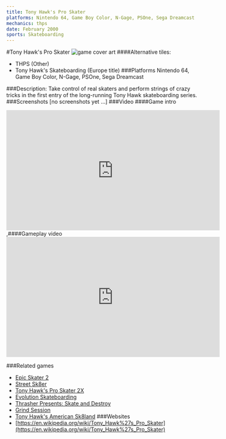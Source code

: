 ```yaml
---
title: Tony Hawk's Pro Skater
platforms: Nintendo 64, Game Boy Color, N-Gage, PSOne, Sega Dreamcast
mechanics: thps
date: February 2000
sports: Skateboarding
---
```

#Tony Hawk's Pro Skater
![game cover art](//images.igdb.com/igdb/image/upload/t_cover_big/disoclir8rdecoj8sdxm.jpg "Logo Title Text 1")
####Alternative tiles:
* THPS (Other)
* Tony Hawk's Skateboarding (Europe title)
###Platforms
Nintendo 64, Game Boy Color, N-Gage, PSOne, Sega Dreamcast

###Description:
Take control of real skaters and perform strings of crazy tricks in the first entry of the long-running Tony Hawk skateboarding series.
###Screenshots
[no screenshots yet ...]
###Video
####Game intro

<iframe width="560" height="315" src="https://www.youtube.com/embed/HrahuUBDQG0" frameborder="0" allowfullscreen></iframe>
,####Gameplay video

<iframe width="560" height="315" src="https://www.youtube.com/embed/fQt4F1lpXSE" frameborder="0" allowfullscreen></iframe>

###Related games
* [Epic Skater 2](/games/epic-skater-2-71452/)
* [Street Sk8er](/games/street-sk8er-22839/)
* [Tony Hawk's Pro Skater 2X](/games/tony-hawks-pro-skater-2x-47325/)
* [Evolution Skateboarding](/games/evolution-skateboarding-3908/)
* [Thrasher Presents: Skate and Destroy](/games/thrasher-presents-skate-and-destroy-44916/)
* [Grind Session](/games/grind-session-45018/)
* [Tony Hawk's American Sk8land](/games/tony-hawk-s-american-sk8land-6643/)
###Websites
* [https://en.wikipedia.org/wiki/Tony_Hawk%27s_Pro_Skater](https://en.wikipedia.org/wiki/Tony_Hawk%27s_Pro_Skater)
